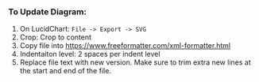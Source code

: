 ### To Update Diagram:

1. On LucidChart: `File -> Export -> SVG`
2. Crop: Crop to content
3. Copy file into https://www.freeformatter.com/xml-formatter.html
4. Indentaiton level: 2 spaces per indent level
5. Replace file text with new version. Make sure to trim extra new lines at the start and end of the file.
